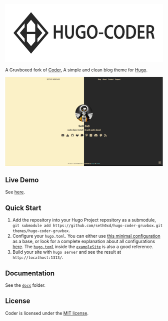 <p align="center">
  <p align="center">
    <a href="https://github.com/seth0xd/hugo-coder-gruvbox">
      <img src="images/logos/logotype-a.png" alt="Gruvbox Hugo Coder Logo" width="600px" height="184px">
    </a>
  </p>
</p>

A Gruvboxed fork of [Coder](https://github.com/luizdepra/hugo-coder), A simple and clean blog theme for [Hugo](https://gohugo.io/).

![](images/screenshot.png)

## Live Demo

See [here](https://seth0xd.xyz/).

## Quick Start

1. Add the repository into your Hugo Project repository as a submodule, `git submodule add https://github.com/seth0xd/hugo-coder-gruvbox.git themes/hugo-coder-gruvbox`.
2. Configure your `hugo.toml`. You can either use [this minimal configuration](https://github.com/seth0xd/hugo-coder-gruvbox/blob/main/docs/configurations.md#complete-example) as a base, or look for a complete explanation about all configurations [here](https://github.com/seth0xd/hugo-coder-gruvbox/blob/main/docs/configurations.md). The [`hugo.toml`](https://github.com/seth0xd/hugo-coder-gruvbox/blob/master/exampleSite/hugo.toml) inside the [`exampleSite`](https://github.com/seth0xd/hugo-coder-gruvbox/tree/master/exampleSite) is also a good reference.
3. Build your site with `hugo server` and see the result at `http://localhost:1313/`.

## Documentation

See the [`docs`](docs/home.md) folder.

## License

Coder is licensed under the [MIT license](https://github.com/seth0xd/hugo-coder-gruvbox/blob/master/LICENSE.md).